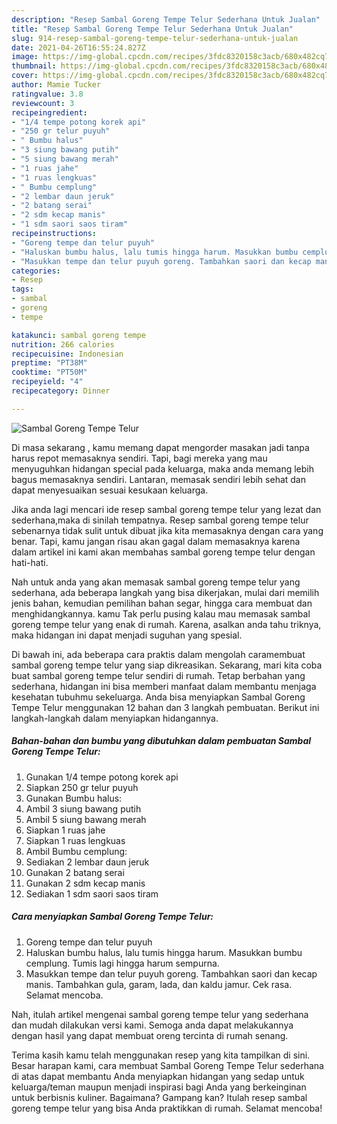```yaml
---
description: "Resep Sambal Goreng Tempe Telur Sederhana Untuk Jualan"
title: "Resep Sambal Goreng Tempe Telur Sederhana Untuk Jualan"
slug: 914-resep-sambal-goreng-tempe-telur-sederhana-untuk-jualan
date: 2021-04-26T16:55:24.827Z
image: https://img-global.cpcdn.com/recipes/3fdc8320158c3acb/680x482cq70/sambal-goreng-tempe-telur-foto-resep-utama.jpg
thumbnail: https://img-global.cpcdn.com/recipes/3fdc8320158c3acb/680x482cq70/sambal-goreng-tempe-telur-foto-resep-utama.jpg
cover: https://img-global.cpcdn.com/recipes/3fdc8320158c3acb/680x482cq70/sambal-goreng-tempe-telur-foto-resep-utama.jpg
author: Mamie Tucker
ratingvalue: 3.8
reviewcount: 3
recipeingredient:
- "1/4 tempe potong korek api"
- "250 gr telur puyuh"
- " Bumbu halus"
- "3 siung bawang putih"
- "5 siung bawang merah"
- "1 ruas jahe"
- "1 ruas lengkuas"
- " Bumbu cemplung"
- "2 lembar daun jeruk"
- "2 batang serai"
- "2 sdm kecap manis"
- "1 sdm saori saos tiram"
recipeinstructions:
- "Goreng tempe dan telur puyuh"
- "Haluskan bumbu halus, lalu tumis hingga harum. Masukkan bumbu cemplung. Tumis lagi hingga harum sempurna."
- "Masukkan tempe dan telur puyuh goreng. Tambahkan saori dan kecap manis. Tambahkan gula, garam, lada, dan kaldu jamur. Cek rasa. Selamat mencoba."
categories:
- Resep
tags:
- sambal
- goreng
- tempe

katakunci: sambal goreng tempe 
nutrition: 266 calories
recipecuisine: Indonesian
preptime: "PT38M"
cooktime: "PT50M"
recipeyield: "4"
recipecategory: Dinner

---
```



![Sambal Goreng Tempe Telur](https://img-global.cpcdn.com/recipes/3fdc8320158c3acb/680x482cq70/sambal-goreng-tempe-telur-foto-resep-utama.jpg)

Di masa  sekarang , kamu memang dapat mengorder masakan jadi tanpa harus repot memasaknya sendiri. Tapi, bagi mereka yang mau menyuguhkan hidangan special pada keluarga, maka anda memang lebih bagus memasaknya sendiri. Lantaran, memasak sendiri lebih sehat dan dapat menyesuaikan sesuai kesukaan keluarga.

Jika anda lagi mencari ide resep sambal goreng tempe telur yang lezat dan sederhana,maka di sinilah tempatnya. Resep sambal goreng tempe telur  sebenarnya tidak sulit untuk dibuat jika kita memasaknya dengan cara yang benar. Tapi, kamu jangan risau akan gagal dalam memasaknya 
karena dalam artikel ini kami akan membahas sambal goreng tempe telur dengan hati-hati.  



Nah untuk anda yang akan memasak sambal goreng tempe telur yang sederhana, ada beberapa langkah yang bisa dikerjakan, mulai dari memilih jenis bahan, kemudian pemilihan bahan segar, hingga cara membuat dan menghidangkannya. kamu Tak perlu pusing kalau mau memasak sambal goreng tempe telur yang enak di rumah. Karena, asalkan anda  tahu triknya, maka hidangan ini dapat menjadi suguhan yang spesial.

Di bawah ini, ada beberapa cara praktis  dalam mengolah caramembuat sambal goreng tempe telur yang siap dikreasikan. Sekarang, mari kita coba buat sambal goreng tempe telur sendiri di rumah. Tetap berbahan yang sederhana, hidangan ini bisa memberi manfaat dalam membantu menjaga kesehatan tubuhmu sekeluarga. Anda bisa menyiapkan Sambal Goreng Tempe Telur menggunakan 12 bahan dan 3 langkah pembuatan. Berikut ini langkah-langkah dalam menyiapkan hidangannya.

<!--inarticleads1-->

##### Bahan-bahan dan bumbu yang dibutuhkan dalam pembuatan Sambal Goreng Tempe Telur:

1. Gunakan 1/4 tempe potong korek api
1. Siapkan 250 gr telur puyuh
1. Gunakan  Bumbu halus:
1. Ambil 3 siung bawang putih
1. Ambil 5 siung bawang merah
1. Siapkan 1 ruas jahe
1. Siapkan 1 ruas lengkuas
1. Ambil  Bumbu cemplung:
1. Sediakan 2 lembar daun jeruk
1. Gunakan 2 batang serai
1. Gunakan 2 sdm kecap manis
1. Sediakan 1 sdm saori saos tiram




<!--inarticleads2-->

##### Cara menyiapkan Sambal Goreng Tempe Telur:

1. Goreng tempe dan telur puyuh
1. Haluskan bumbu halus, lalu tumis hingga harum. Masukkan bumbu cemplung. Tumis lagi hingga harum sempurna.
1. Masukkan tempe dan telur puyuh goreng. Tambahkan saori dan kecap manis. Tambahkan gula, garam, lada, dan kaldu jamur. Cek rasa. Selamat mencoba.




Nah, itulah artikel mengenai  sambal goreng tempe telur  yang sederhana dan mudah dilakukan versi kami. Semoga anda dapat melakukannya dengan hasil yang dapat membuat oreng tercinta di rumah senang. 

Terima kasih kamu telah menggunakan resep yang kita tampilkan di sini. Besar harapan kami, cara membuat  Sambal Goreng Tempe Telur sederhana di atas dapat membantu Anda menyiapkan hidangan yang sedap untuk keluarga/teman maupun menjadi inspirasi bagi Anda yang berkeinginan untuk berbisnis kuliner. Bagaimana? Gampang kan? Itulah resep sambal goreng tempe telur yang bisa Anda praktikkan di rumah. Selamat mencoba!

